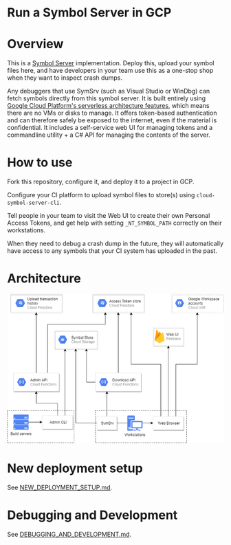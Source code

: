 # Run a Symbol Server in GCP

# Overview

This is a [Symbol Server](https://docs.microsoft.com/en-us/windows/win32/debug/symbol-servers-and-symbol-stores) implementation. Deploy this, upload your symbol files here, and have  developers in your team use this as a one-stop shop when they want to inspect crash dumps. 

Any debuggers that use SymSrv (such as Visual Studio or WinDbg) can fetch symbols directly from this symbol server. It is built entirely using [Google Cloud Platform's serverless architecture features](https://cloud.google.com/serverless/whitepaper), which means there are no VMs or disks to manage. It offers token-based authentication and can therefore safely be exposed to the internet, even if the material is confidential. It includes a self-service web UI for managing tokens and a commandline utility + a C# API for managing the contents of the server.

# How to use

Fork this repository, configure it, and deploy it to a project in GCP.

Configure your CI platform to upload symbol files to store(s) using `cloud-symbol-server-cli`.

Tell people in your team to visit the Web UI to create their own Personal Access Tokens, and
get help with setting `_NT_SYMBOL_PATH` correctly on their workstations.

When they need to debug a crash dump in the future, they will automatically have access to
any symbols that your CI system has uploaded in the past.

# Architecture

![Architecture](docs/images/Architecture.png)

# New deployment setup

See [NEW_DEPLOYMENT_SETUP.md](NEW_DEPLOYMENT_SETUP.md).

# Debugging and Development

See [DEBUGGING_AND_DEVELOPMENT.md](DEBUGGING_AND_DEVELOPMENT.md).
